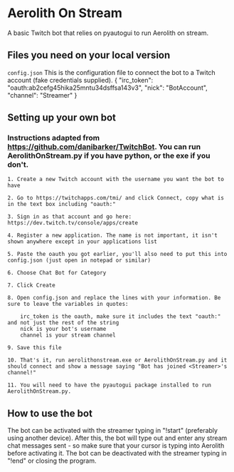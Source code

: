 # Aerolith On Stream
A basic Twitch bot that relies on pyautogui to run Aerolith on stream.

## Files you need on your local version

  `config.json`
   This is the configuration file to connect the bot to a Twitch account (fake credentials supplied).
	{
		"irc_token": "oauth:ab2cefg45hika25mntu34dsffsa143v3",
		"nick": "BotAccount",
		"channel": "Streamer"
	}
      
    
## Setting up your own bot
### Instructions adapted from https://github.com/danibarker/TwitchBot. You can run AerolithOnStream.py if you have python, or the exe if you don't.

  	1. Create a new Twitch account with the username you want the bot to have

  	2. Go to https://twitchapps.com/tmi/ and click Connect, copy what is in the text box including "oauth:"

  	3. Sign in as that account and go here: https://dev.twitch.tv/console/apps/create

  	4. Register a new application. The name is not important, it isn't shown anywhere except in your applications list

  	5. Paste the oauth you got earlier, you'll also need to put this into config.json (just open in notepad or similar)

  	6. Choose Chat Bot for Category

  	7. Click Create

  	8. Open config.json and replace the lines with your information. Be sure to leave the variables in quotes:
	  	
		irc_token is the oauth, make sure it includes the text "oauth:" and not just the rest of the string
	  	nick is your bot's username
	  	channel is your stream channel

  	9. Save this file

  	10. That's it, run aerolithonstream.exe or AerolithOnStream.py and it should connect and show a message saying "Bot has joined <Streamer>'s channel!"
    
    11. You will need to have the pyautogui package installed to run AerolithOnStream.py.

## How to use the bot

The bot can be activated with the streamer typing in "!start" (preferably using another device). After this, the bot will type out and enter any stream chat messages sent - so make sure that your cursor is typing into Aerolith before activating it. The bot can be deactivated with the streamer typing in "!end" or closing the program.